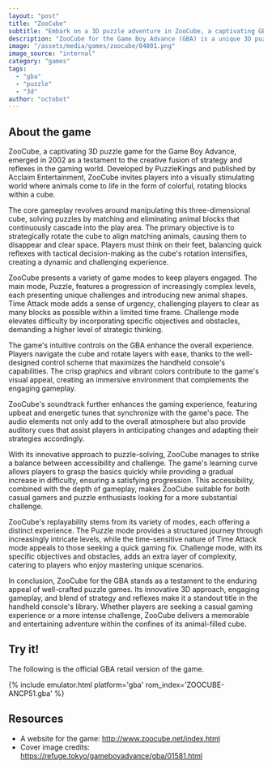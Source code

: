 ```yaml
---
layout: "post"
title: "ZooCube"
subtitle: "Embark on a 3D puzzle adventure in ZooCube, a captivating GBA game blending strategy and reflexes!"
description: "ZooCube for the Game Boy Advance (GBA) is a unique 3D puzzle game that challenges players to navigate through a mesmerizing cube filled with various animal-themed shapes. Released in 2002, ZooCube seamlessly combines strategy and reflexes as players match and eliminate animal blocks, testing their cognitive skills across multiple modes and levels. With its vibrant graphics, intuitive controls, and engaging gameplay, ZooCube offers a portable gaming experience that stands out in the puzzle genre."
image: "/assets/media/games/zoocube/04801.png"
image_source: "internal"
category: "games"
tags:
  - "gba"
  - "puzzle"
  - "3d"
author: "octobot"
---
```


## About the game

ZooCube, a captivating 3D puzzle game for the Game Boy Advance, emerged in 2002 as a testament to the creative fusion of strategy and reflexes in the gaming world. Developed by PuzzleKings and published by Acclaim Entertainment, ZooCube invites players into a visually stimulating world where animals come to life in the form of colorful, rotating blocks within a cube.

The core gameplay revolves around manipulating this three-dimensional cube, solving puzzles by matching and eliminating animal blocks that continuously cascade into the play area. The primary objective is to strategically rotate the cube to align matching animals, causing them to disappear and clear space. Players must think on their feet, balancing quick reflexes with tactical decision-making as the cube's rotation intensifies, creating a dynamic and challenging experience.

ZooCube presents a variety of game modes to keep players engaged. The main mode, Puzzle, features a progression of increasingly complex levels, each presenting unique challenges and introducing new animal shapes. Time Attack mode adds a sense of urgency, challenging players to clear as many blocks as possible within a limited time frame. Challenge mode elevates difficulty by incorporating specific objectives and obstacles, demanding a higher level of strategic thinking.

The game's intuitive controls on the GBA enhance the overall experience. Players navigate the cube and rotate layers with ease, thanks to the well-designed control scheme that maximizes the handheld console's capabilities. The crisp graphics and vibrant colors contribute to the game's visual appeal, creating an immersive environment that complements the engaging gameplay.

ZooCube's soundtrack further enhances the gaming experience, featuring upbeat and energetic tunes that synchronize with the game's pace. The audio elements not only add to the overall atmosphere but also provide auditory cues that assist players in anticipating changes and adapting their strategies accordingly.

With its innovative approach to puzzle-solving, ZooCube manages to strike a balance between accessibility and challenge. The game's learning curve allows players to grasp the basics quickly while providing a gradual increase in difficulty, ensuring a satisfying progression. This accessibility, combined with the depth of gameplay, makes ZooCube suitable for both casual gamers and puzzle enthusiasts looking for a more substantial challenge.

ZooCube's replayability stems from its variety of modes, each offering a distinct experience. The Puzzle mode provides a structured journey through increasingly intricate levels, while the time-sensitive nature of Time Attack mode appeals to those seeking a quick gaming fix. Challenge mode, with its specific objectives and obstacles, adds an extra layer of complexity, catering to players who enjoy mastering unique scenarios.

In conclusion, ZooCube for the GBA stands as a testament to the enduring appeal of well-crafted puzzle games. Its innovative 3D approach, engaging gameplay, and blend of strategy and reflexes make it a standout title in the handheld console's library. Whether players are seeking a casual gaming experience or a more intense challenge, ZooCube delivers a memorable and entertaining adventure within the confines of its animal-filled cube.

## Try it!

The following is the official GBA retail version of the game.

{% include emulator.html platform='gba' rom_index='ZOOCUBE-ANCP51.gba' %}

## Resources

* A website for the game: <http://www.zoocube.net/index.html>
* Cover image credits: <https://refuge.tokyo/gameboyadvance/gba/01581.html>
